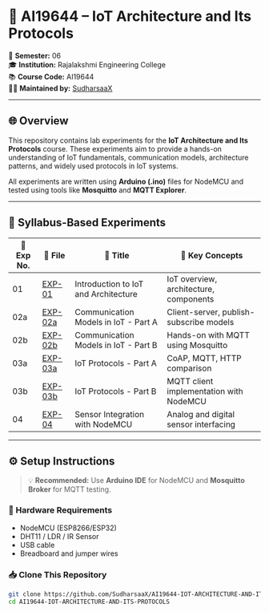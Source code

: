 # 📡 AI19644 – IoT Architecture and Its Protocols

📅 **Semester:** 06  
🎓 **Institution:** Rajalakshmi Engineering College  
📚 **Course Code:** AI19644  
🧑‍💻 **Maintained by:** [SudharsaaX](https://github.com/SudharsaaX)  

---

## 🌐 Overview

This repository contains lab experiments for the **IoT Architecture and Its Protocols** course. These experiments aim to provide a hands-on understanding of IoT fundamentals, communication models, architecture patterns, and widely used protocols in IoT systems.

All experiments are written using **Arduino (.ino)** files for NodeMCU and tested using tools like **Mosquitto** and **MQTT Explorer**.

---

## 🔬 Syllabus-Based Experiments

| 🔢 Exp No. | 📁 File | 📝 Title | 🔧 Key Concepts |
|-----------|---------|----------|----------------|
| 01 | [EXP-01](https://github.com/SudharsaaX/AI19644-IOT-ARCHITECTURE-AND-ITS-PROTOCOLS/tree/main/EXP-01) | Introduction to IoT and Architecture | IoT overview, architecture, components |
| 02a | [EXP-02a](https://github.com/SudharsaaX/AI19644-IOT-ARCHITECTURE-AND-ITS-PROTOCOLS/blob/main/EXP-02/experiment_2a.ino) | Communication Models in IoT - Part A | Client-server, publish-subscribe models |
| 02b | [EXP-02b](https://github.com/SudharsaaX/AI19644-IOT-ARCHITECTURE-AND-ITS-PROTOCOLS/blob/main/EXP-02/experiment_2b.ino) | Communication Models in IoT - Part B | Hands-on with MQTT using Mosquitto |
| 03a | [EXP-03a](https://github.com/SudharsaaX/AI19644-IOT-ARCHITECTURE-AND-ITS-PROTOCOLS/blob/main/EXP-03/experiment_3a.ino) | IoT Protocols - Part A | CoAP, MQTT, HTTP comparison |
| 03b | [EXP-03b](https://github.com/SudharsaaX/AI19644-IOT-ARCHITECTURE-AND-ITS-PROTOCOLS/blob/main/EXP-03/experiement_3b.ino) | IoT Protocols - Part B | MQTT client implementation with NodeMCU |
| 04 | [EXP-04](https://github.com/SudharsaaX/AI19644-IOT-ARCHITECTURE-AND-ITS-PROTOCOLS/blob/main/EXP-04/experiment_4.ino) | Sensor Integration with NodeMCU | Analog and digital sensor interfacing |

---

## ⚙️ Setup Instructions

> 💡 **Recommended:** Use **Arduino IDE** for NodeMCU and **Mosquitto Broker** for MQTT testing.

### 🔌 Hardware Requirements
- NodeMCU (ESP8266/ESP32)
- DHT11 / LDR / IR Sensor
- USB cable
- Breadboard and jumper wires

### 📥 Clone This Repository

```bash
git clone https://github.com/SudharsaaX/AI19644-IOT-ARCHITECTURE-AND-ITS-PROTOCOLS.git
cd AI19644-IOT-ARCHITECTURE-AND-ITS-PROTOCOLS
